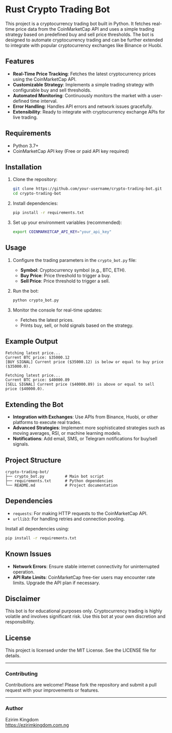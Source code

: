 # Rust Crypto Trading Bot

This project is a cryptocurrency trading bot built in Python. It fetches real-time price data from the CoinMarketCap API and uses a simple trading strategy based on predefined buy and sell price thresholds. The bot is designed to automate cryptocurrency trading and can be further extended to integrate with popular cryptocurrency exchanges like Binance or Huobi.

## Features

- **Real-Time Price Tracking**: Fetches the latest cryptocurrency prices using the CoinMarketCap API.
- **Customizable Strategy**: Implements a simple trading strategy with configurable buy and sell thresholds.
- **Automated Monitoring**: Continuously monitors the market with a user-defined time interval.
- **Error Handling**: Handles API errors and network issues gracefully.
- **Extensibility**: Ready to integrate with cryptocurrency exchange APIs for live trading.

## Requirements

- Python 3.7+
- CoinMarketCap API key (Free or paid API key required)

## Installation

1. Clone the repository:
   ```bash
   git clone https://github.com/your-username/crypto-trading-bot.git
   cd crypto-trading-bot
   ```

2. Install dependencies:
   ```bash
   pip install -r requirements.txt
   ```

3. Set up your environment variables (recommended):
   ```bash
   export COINMARKETCAP_API_KEY="your_api_key"
   ```

## Usage

1. Configure the trading parameters in the `crypto_bot.py` file:
   - **Symbol**: Cryptocurrency symbol (e.g., BTC, ETH).
   - **Buy Price**: Price threshold to trigger a buy.
   - **Sell Price**: Price threshold to trigger a sell.

2. Run the bot:
   ```bash
   python crypto_bot.py
   ```

3. Monitor the console for real-time updates:
   - Fetches the latest prices.
   - Prints buy, sell, or hold signals based on the strategy.

## Example Output

```plaintext
Fetching latest price...
Current BTC price: $35000.12
[BUY SIGNAL] Current price ($35000.12) is below or equal to buy price ($35000.0).

Fetching latest price...
Current BTC price: $40000.89
[SELL SIGNAL] Current price ($40000.89) is above or equal to sell price ($40000.0).
```

## Extending the Bot

- **Integration with Exchanges**: Use APIs from Binance, Huobi, or other platforms to execute real trades.
- **Advanced Strategies**: Implement more sophisticated strategies such as moving averages, RSI, or machine learning models.
- **Notifications**: Add email, SMS, or Telegram notifications for buy/sell signals.

## Project Structure

```plaintext
crypto-trading-bot/
├── crypto_bot.py         # Main bot script
├── requirements.txt      # Python dependencies
└── README.md             # Project documentation
```

## Dependencies

- `requests`: For making HTTP requests to the CoinMarketCap API.
- `urllib3`: For handling retries and connection pooling.

Install all dependencies using:
```bash
pip install -r requirements.txt
```

## Known Issues

- **Network Errors**: Ensure stable internet connectivity for uninterrupted operation.
- **API Rate Limits**: CoinMarketCap free-tier users may encounter rate limits. Upgrade the API plan if necessary.

## Disclaimer

This bot is for educational purposes only. Cryptocurrency trading is highly volatile and involves significant risk. Use this bot at your own discretion and responsibility.

## License

This project is licensed under the MIT License. See the LICENSE file for details.

---

### Contributing

Contributions are welcome! Please fork the repository and submit a pull request with your improvements or features.

---

### Author

Ezirim Kingdom   
https://ezirimkingdom.com.ng

